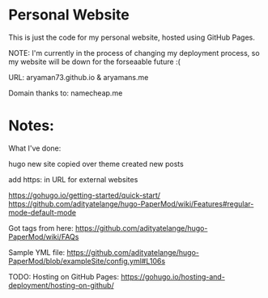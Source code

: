 # Personal Website

This is just the code for my personal website, hosted using GitHub Pages. 

NOTE: I'm currently in the process of changing my deployment process, so my website will be down for the forseaable future :(
    
URL: aryaman73.github.io & aryamans.me

Domain thanks to: namecheap.me

# Notes: 

What I've done:

hugo new site
copied over theme
created new posts

add https: in URL for external websites

https://gohugo.io/getting-started/quick-start/
https://github.com/adityatelange/hugo-PaperMod/wiki/Features#regular-mode-default-mode

Got tags from here: https://github.com/adityatelange/hugo-PaperMod/wiki/FAQs

Sample YML file: https://github.com/adityatelange/hugo-PaperMod/blob/exampleSite/config.yml#L106s

TODO: Hosting on GitHub Pages: https://gohugo.io/hosting-and-deployment/hosting-on-github/ 